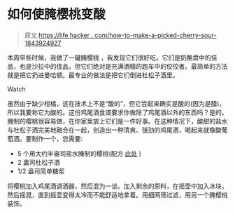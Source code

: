 # 如何使腌樱桃变酸

> 原文:[https://life hacker . com/how-to-make-a-picked-cherry-sour-1843924927](https://lifehacker.com/how-to-make-a-pickled-cherry-sour-1843924927)

本周早些时候，我做了一罐腌樱桃 ，我发现它们很好吃。它们是奶酪盘中的佳品，也是沙拉中的佳品，但它们绝对是充满酒精的跑车中的佼佼者。最简单的方法就是把它扔进曼哈顿。最专业的做法是把它们倒进杜松子酒里。

Watch

虽然由于缺少柑橘，这在技术上不是“酸的”，但它尝起来确实是酸的(因为是醋)，所以我要称它为酸的。这份鸡尾酒食谱要求你做除了鸡尾酒以外的东西吗？是的。腌制的樱桃很容易做，在你家里放上它们是一件好事。在这种情况下，酸甜的盐水与杜松子酒完美地融合在一起，创造出一种清爽、强劲的鸡尾酒，喝起来就像酸葡萄酒。要制作一个，您需要:

*   5 个用大约半盎司盐水腌制的樱桃(配方 [此处](https://lifehacker.com/how-to-pickle-cherries-1843856478) )
*   2 盎司杜松子酒
*   1/2 盎司简单糖浆

将樱桃加入鸡尾酒调酒器，然后混为一谈。加入剩余的原料，在摇壶中加入冰块，然后摇晃，直到摇壶变得太冷而不能舒适地拿着。用细网筛过滤，用另一个腌樱桃装饰。